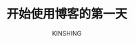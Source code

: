 ---
layout: '../../layouts/MarkdownPost.astro'
title: '开始使用博客的第一天'
pubDate: 2023-04-08
description: '博客记录第一天'
author: 'KINSHING'
cover:
    url: 'https://pbs.twimg.com/media/Fsi-2_eaMAA4ACy?format=jpg&name=medium'
    square: 'https://pbs.twimg.com/media/Fsi-2_eaMAA4ACy?format=jpg&name=medium'
    alt: 'cover'
tags: ["随手记"]
theme: 'light'
featured: true
---